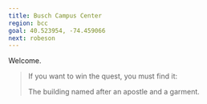 ```yaml
---
title: Busch Campus Center
region: bcc
goal: 40.523954, -74.459066
next: robeson
---
```


Welcome.

> If you want to win the quest, you must find it:
>
> The building named after an apostle and a garment.
